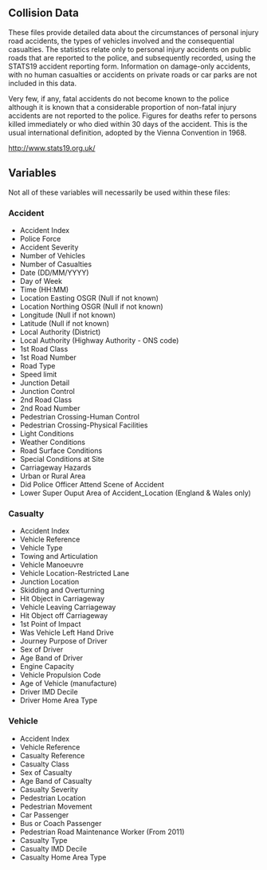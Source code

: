 ## Collision Data

These files provide detailed data about the circumstances of personal injury road accidents, the types of vehicles involved and the consequential casualties. The statistics relate only to personal injury accidents on public roads that are reported to the police, and subsequently recorded, using the STATS19 accident reporting form. Information on damage-only accidents, with no human casualties or accidents on private roads or car parks are not included in this data.

Very few, if any, fatal accidents do not become known to the police although it is known that a considerable proportion of non-fatal injury accidents are not reported to the police. Figures for deaths refer to persons killed immediately or who died within 30 days of the accident. This is the usual international definition, adopted by the Vienna Convention in 1968. 

http://www.stats19.org.uk/

## Variables

Not all of these variables will necessarily be used within these files:

### Accident

- Accident Index
- Police Force
- Accident Severity
- Number of Vehicles
- Number of Casualties
- Date (DD/MM/YYYY)
- Day of Week
- Time (HH:MM)
- Location Easting OSGR (Null if not known)
- Location Northing OSGR (Null if not known)
- Longitude (Null if not known)
- Latitude (Null if not known)
- Local Authority (District)
- Local Authority (Highway Authority - ONS code)
- 1st Road Class
- 1st Road Number
- Road Type
- Speed limit
- Junction Detail
- Junction Control
- 2nd Road Class
- 2nd Road Number
- Pedestrian Crossing-Human Control
- Pedestrian Crossing-Physical Facilities
- Light Conditions
- Weather Conditions
- Road Surface Conditions
- Special Conditions at Site
- Carriageway Hazards
- Urban or Rural Area
- Did Police Officer Attend Scene of Accident
- Lower Super Ouput Area of Accident_Location (England & Wales only)

### Casualty

- Accident Index
- Vehicle Reference
- Vehicle Type
- Towing and Articulation
- Vehicle Manoeuvre
- Vehicle Location-Restricted Lane
- Junction Location
- Skidding and Overturning
- Hit Object in Carriageway
- Vehicle Leaving Carriageway
- Hit Object off Carriageway
- 1st Point of Impact
- Was Vehicle Left Hand Drive
- Journey Purpose of Driver
- Sex of Driver
- Age Band of Driver
- Engine Capacity
- Vehicle Propulsion Code
- Age of Vehicle (manufacture)
- Driver IMD Decile
- Driver Home Area Type

### Vehicle

- Accident Index
- Vehicle Reference
- Casualty Reference
- Casualty Class
- Sex of Casualty
- Age Band of Casualty
- Casualty Severity
- Pedestrian Location
- Pedestrian Movement
- Car Passenger
- Bus or Coach Passenger
- Pedestrian Road Maintenance Worker (From 2011)
- Casualty Type
- Casualty IMD Decile
- Casualty Home Area Type
